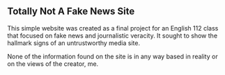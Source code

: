 ## Totally Not A Fake News Site
This simple website was created as a final project for an English 112 class that focused on fake news and journalistic veracity. It sought to show the hallmark signs of an untrustworthy media site.

None of the information found on the site is in any way based in reality or on the views of the creator, me.
